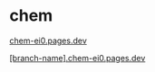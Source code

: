 # chem

[chem-ei0.pages.dev](chem-ei0.pages.dev)


[[branch-name].chem-ei0.pages.dev]([branch-name].chem-ei0.pages.dev)
